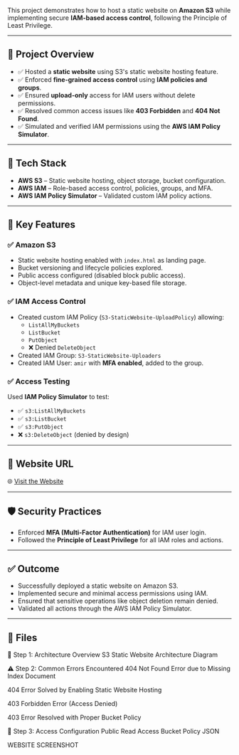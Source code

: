 This project demonstrates how to host a static website on **Amazon S3** while implementing secure **IAM-based access control**, following the Principle of Least Privilege.

---

## 📌 Project Overview

- ✅ Hosted a **static website** using S3's static website hosting feature.
- ✅ Enforced **fine-grained access control** using **IAM policies and groups**.
- ✅ Ensured **upload-only** access for IAM users without delete permissions.
- ✅ Resolved common access issues like **403 Forbidden** and **404 Not Found**.
- ✅ Simulated and verified IAM permissions using the **AWS IAM Policy Simulator**.

---

## 🧱 Tech Stack

- **AWS S3** – Static website hosting, object storage, bucket configuration.
- **AWS IAM** – Role-based access control, policies, groups, and MFA.
- **AWS IAM Policy Simulator** – Validated custom IAM policy actions.

---

## 🔧 Key Features

### ✅ Amazon S3
- Static website hosting enabled with `index.html` as landing page.
- Bucket versioning and lifecycle policies explored.
- Public access configured (disabled block public access).
- Object-level metadata and unique key-based file storage.

### ✅ IAM Access Control
- Created custom IAM Policy (`S3-StaticWebsite-UploadPolicy`) allowing:
  - `ListAllMyBuckets`
  - `ListBucket`
  - `PutObject`
  - ❌ Denied `DeleteObject`
- Created IAM Group: `S3-StaticWebsite-Uploaders`
- Created IAM User: `amir` with **MFA enabled**, added to the group.

### ✅ Access Testing
Used **IAM Policy Simulator** to test:
- ✅ `s3:ListAllMyBuckets`
- ✅ `s3:ListBucket`
- ✅ `s3:PutObject`
- ❌ `s3:DeleteObject` (denied by design)

---

## 🔗 Website URL

🌐 [Visit the Website](https://amir-static-website-project.s3.ap-south-1.amazonaws.com/index.html)

---

## 🛡️ Security Practices

- Enforced **MFA (Multi-Factor Authentication)** for IAM user login.
- Followed the **Principle of Least Privilege** for all IAM roles and actions.

---

## ✅ Outcome

- Successfully deployed a static website on Amazon S3.
- Implemented secure and minimal access permissions using IAM.
- Ensured that sensitive operations like object deletion remain denied.
- Validated all actions through the AWS IAM Policy Simulator.

---

## 📁 Files

🧱 Step 1: Architecture Overview
S3 Static Website Architecture Diagram
<!-- <img width="1944" height="908" alt="s3-architecture" src="https://github.com/user-attachments/assets/b9111f6a-5240-4a81-8c82-87e429ae982c" /> -->

⚠️ Step 2: Common Errors Encountered
404 Not Found Error due to Missing Index Document
<!-- <img width="1055" height="363" alt="Error" src="https://github.com/user-attachments/assets/5d59444a-f599-4f05-8075-3b878bc9ce1c" /> -->


404 Error Solved by Enabling Static Website Hosting
<!-- <img width="1521" height="675" alt="404_Solved" src="https://github.com/user-attachments/assets/cbd20e70-5cf2-43ca-892a-64813a98afc4" /> -->

403 Forbidden Error (Access Denied)
<!-- <img width="1298" height="372" alt="403Forbidden Error" src="https://github.com/user-attachments/assets/a699d43c-cf53-495b-b27d-ddac9878be41" /> -->

403 Error Resolved with Proper Bucket Policy
<!-- <img width="1521" height="762" alt="403_Solved" src="https://github.com/user-attachments/assets/ad1eb365-765f-48a8-af4e-02fb068a379f" /> -->

🔐 Step 3: Access Configuration
Public Read Access Bucket Policy JSON
<!-- <img width="813" height="630" alt="S3-Bucket-Policy" src="https://github.com/user-attachments/assets/556d8a8a-f0c3-4bed-84a2-b190b766a45c" /> -->

WEBSITE SCREENSHOT
<!-- <img width="1911" height="1007" alt="Final" src="https://github.com/user-attachments/assets/35376afc-1f8c-46b4-827c-6f515461e790" /> -->
